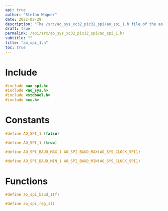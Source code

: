 ```yaml
---
api: true
author: "Stefan Wagner"
date: 2022-08-29
description: "The /src/ao_sys_xc32_pic32_spi/ao_spi_1.h file of the ao real-time operating system."
draft: true
permalink: /api/src/ao_sys_xc32_pic32_spi/ao_spi_1.h/
subtitle: ""
title: "ao_spi_1.h"
toc: true
---
```


# Include

```c
#include <ao_spi.h>
#include <ao_sys.h>
#include <stdbool.h>
#include <xc.h>
```

# Constants

```c
#define AO_SPI_1 (false)
```

```c
#define AO_SPI_1 (true)
```

```c
#define AO_SPI_BAUD_MAX_1 AO_SPI_BAUD_MAX(AO_SYS_CLOCK_SPI1)
```

```c
#define AO_SPI_BAUD_MIN_1 AO_SPI_BAUD_MIN(AO_SYS_CLOCK_SPI1)
```

# Functions

```c
#define ao_spi_baud_1(f)
```

```c
#define ao_spi_reg_1()
```

